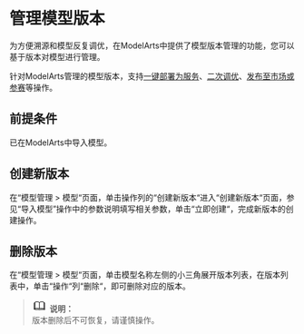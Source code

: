 # 管理模型版本<a name="modelarts_23_0055"></a>

为方便溯源和模型反复调优，在ModelArts中提供了模型版本管理的功能，您可以基于版本对模型进行管理。

针对ModelArts管理的模型版本，支持[一键部署为服务](模型部署简介.md)、[二次调优](模型二次调优.md)、[发布至市场或参赛](发布模型.md)等操作。

## 前提条件<a name="section19936753797"></a>

已在ModelArts中导入模型。

## 创建新版本<a name="section102881451161111"></a>

在“模型管理 \> 模型“页面，单击操作列的“创建新版本“进入“创建新版本“页面，参见“导入模型”操作中的参数说明填写相关参数，单击“立即创建“，完成新版本的创建操作。

## 删除版本<a name="section8759144902118"></a>

在“模型管理 \> 模型“页面，单击模型名称左侧的小三角展开版本列表，在版本列表中，单击“操作“列“删除“，即可删除对应的版本。

>![](public_sys-resources/icon-note.gif) **说明：**   
>版本删除后不可恢复，请谨慎操作。  

